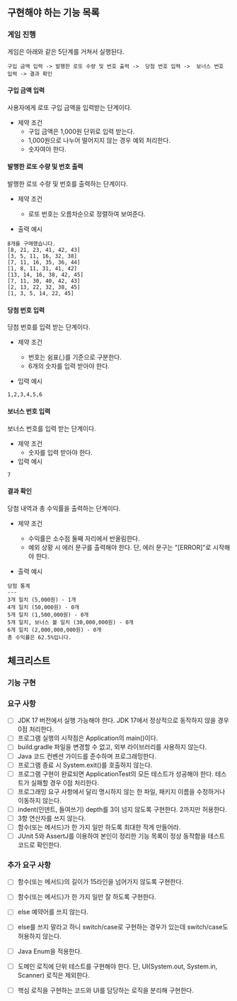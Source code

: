 ## 구현해야 하는 기능 목록

### 게임 진행

게임은 아래와 같은 5단계를 거쳐서 실행된다.

```구입 금액 입력 -> 발행한 로또 수량 및 번호 출력 ->  당첨 번호 입력 ->  보너스 번호 입력 -> 결과 확인```

#### 구입 금액 입력

사용자에게 로또 구입 금액을 입력받는 단계이다.

- 제약 조건
    - 구입 금액은 1,000원 단위로 입력 받는다.
    - 1,000원으로 나누어 떨어지지 않는 경우 예외 처리한다.
    - 숫자여야 한다. 

#### 발행한 로또 수량 및 번호 출력

발행한 로또 수량 및 번호를 출력하는 단계이다.

- 제약 조건
    - 로또 번호는 오름차순으로 정렬하여 보여준다.

- 출력 예시
```
8개를 구매했습니다.
[8, 21, 23, 41, 42, 43] 
[3, 5, 11, 16, 32, 38] 
[7, 11, 16, 35, 36, 44] 
[1, 8, 11, 31, 41, 42] 
[13, 14, 16, 38, 42, 45] 
[7, 11, 30, 40, 42, 43] 
[2, 13, 22, 32, 38, 45] 
[1, 3, 5, 14, 22, 45]
```

#### 당첨 번호 입력

당첨 번호를 입력 받는 단계이다.


- 제약 조건
    - 번호는 쉼표(,)를 기준으로 구분한다.
    - 6개의 숫자를 입력 받아야 한다. 

- 입력 예시 
```
1,2,3,4,5,6
```

#### 보너스 번호 입력

보너스 번호를 입력 받는 단계이다. 

- 제약 조건
    - 숫자를 입력 받아야 한다.
- 입력 예시 
```
7
```

#### 결과 확인

당첨 내역과 총 수익률을 출력하는 단계이다. 

- 제약 조건
  - 수익률은 소수점 둘째 자리에서 반올림한다.
  - 예외 상황 시 에러 문구를 출력해야 한다. 단, 에러 문구는 "[ERROR]"로 시작해야 한다.

- 출력 예시
```
당첨 통계
---
3개 일치 (5,000원) - 1개
4개 일치 (50,000원) - 0개
5개 일치 (1,500,000원) - 0개
5개 일치, 보너스 볼 일치 (30,000,000원) - 0개
6개 일치 (2,000,000,000원) - 0개
총 수익률은 62.5%입니다.
```


## 체크리스트

### 기능 구현


### 요구 사항

- [ ] JDK 17 버전에서 실행 가능해야 한다. JDK 17에서 정상적으로 동작하지 않을 경우 0점 처리한다.
- [ ] 프로그램 실행의 시작점은 Application의 main()이다.
- [ ] build.gradle 파일을 변경할 수 없고, 외부 라이브러리를 사용하지 않는다.
- [ ] Java 코드 컨벤션 가이드를 준수하며 프로그래밍한다.
- [ ] 프로그램 종료 시 System.exit()를 호출하지 않는다.
- [ ] 프로그램 구현이 완료되면 ApplicationTest의 모든 테스트가 성공해야 한다. 테스트가 실패할 경우 0점 처리한다.
- [ ] 프로그래밍 요구 사항에서 달리 명시하지 않는 한 파일, 패키지 이름을 수정하거나 이동하지 않는다.
- [ ] indent(인덴트, 들여쓰기) depth를 3이 넘지 않도록 구현한다. 2까지만 허용한다.
- [ ]  3항 연산자를 쓰지 않는다.
- [ ] 함수(또는 메서드)가 한 가지 일만 하도록 최대한 작게 만들어라.
- [ ] JUnit 5와 AssertJ를 이용하여 본인이 정리한 기능 목록이 정상 동작함을 테스트 코드로 확인한다.

### 추가 요구 사항
- [ ] 함수(또는 메서드)의 길이가 15라인을 넘어가지 않도록 구현한다.
- [ ] 함수(또는 메서드)가 한 가지 일만 잘 하도록 구현한다.
- [ ] else 예약어를 쓰지 않는다.
- [ ] else를 쓰지 말라고 하니 switch/case로 구현하는 경우가 있는데 switch/case도 허용하지 않는다.
- [ ] Java Enum을 적용한다.
- [ ] 도메인 로직에 단위 테스트를 구현해야 한다. 단, UI(System.out, System.in, Scanner) 로직은 제외한다.
- [ ] 핵심 로직을 구현하는 코드와 UI를 담당하는 로직을 분리해 구현한다.

